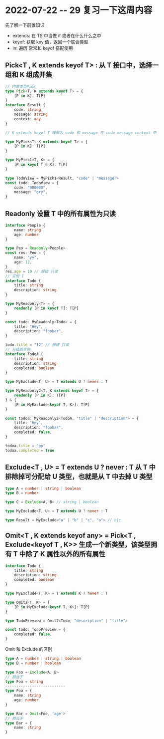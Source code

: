 # 2022-07-22 -- 29 复习一下这周内容

先了解一下前置知识

- extends: 在 TS 中当做 if 或者在什么什么之中
- keyof: 获取 key 值，返回一个联合类型
- in: 遍历 常常和 keyof 搭配使用

## Pick<T , K extends keyof T> : 从 T 接口中，选择一组和 K 组成并集

```typescript
// 内置类型Pick
type Pick<T, K extends keyof T> = {
	[P in K]: T[P]
}
interface Result {
	code: string
	message: string
	context: any
}

// K extends keyof T 理解为 code 和 message 在 code message context 中

type MyPick<T, K extends keyof T> = {
	[P in K]: T[P]
}

type MyPick1<T, K> = {
	[P in keyof T & K]: T[P]
}

type TodoView = MyPick1<Result, "code" | "message">
const todo: TodoView = {
	code: "000000",
	message: "gry",
}
```

## Readonly<T> 设置 T 中的所有属性为只读

```typescript
interface People {
	name: string
	age: number
}

type Peo = Readonly<People>
const res: Peo = {
	name: "yy",
	age: 12,
}
res.age = 10 // 报错 只读
// 实例 1
interface Todo {
	title: string
	description: string
}

type MyReadonly<T> = {
	readonly [P in keyof T]: T[P]
}

const todo: MyReadonly<Todo> = {
	title: "Hey",
	description: "foobar",
}

todo.title = "12" // 报错 只读
// 升级版实例
interface TodoA {
	title: string
	description: string
	completed: boolean
}

type MyExclude<T, U> = T extends U ? never : T

type MyReadonly2<T, K extends keyof T> = {
	readonly [P in K]: T[P]
} & {
	[P in MyExclude<keyof T, K>]: T[P]
}

const todoa: MyReadonly2<TodoA, "title" | "description"> = {
	title: "Hey",
	description: "foobar",
	completed: false,
}

todoa.title = "pp"
todoa.completed = true
```

## Exclude<T , U> = T extends U ? never : T 从 T 中排除掉可分配给 U 类型，也就是从 T 中去掉 U 类型

```typescript
type A = number | string | boolean
type B = number

type C = Exclude<A, B> // string | boolean

type MyExclude<T, U> = T extends U ? never : T

type Result = MyExclude<"a" | "b" | "c", "a"> // b|c
```

## Omit<T , K extends keyof any> = Pick<T , Exclude<keyof T , K>> 生成一个新类型，该类型拥有 T 中除了 K 属性以外的所有属性

```typescript
interface Todo {
	title: string
	description: string
	completed: boolean
}

type MyExclude<T, K> = T extends K ? never : T

type Omit2<T, K> = {
	[P in MyExclude<keyof T, K>]: T[P]
}

type TodoPreview = Omit2<Todo, "description" | "title">

const todo: TodoPreview = {
	completed: false,
}
```

Omit 和 Exclude 的区别

```typescript
type A = number | string | boolean
type B = number | boolean

type Foo = Exclude<A, B>
// 相当于
type Foo = string
---------------------------
type Foo = {
	name: string
	age: number
}

type Bar = Omit<Foo, 'age'>
// 相当于
type Bar = {
	name: string
}
```
